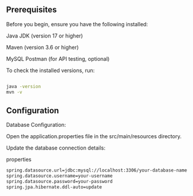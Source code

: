 ## Prerequisites
Before you begin, ensure you have the following installed:

Java JDK (version 17 or higher)

Maven (version 3.6 or higher)

MySQL
Postman (for API testing, optional)

To check the installed versions, run:

```bash

java -version
mvn -v
```

## Configuration
Database Configuration:

Open the application.properties file in the src/main/resources directory.

Update the database connection details:

properties
```bash
spring.datasource.url=jdbc:mysql://localhost:3306/your-database-name
spring.datasource.username=your-username
spring.datasource.password=your-password
spring.jpa.hibernate.ddl-auto=update
```
